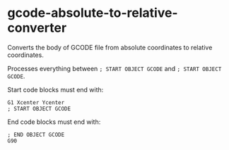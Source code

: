 # gcode-absolute-to-relative-converter

Converts the body of GCODE file from absolute coordinates to relative coordinates.

Processes everything between `; START OBJECT GCODE` and `; START OBJECT GCODE`.

Start code blocks must end with:
```gcode
G1 Xcenter Ycenter
; START OBJECT GCODE
```

End code blocks must end with:
```gcode
; END OBJECT GCODE
G90
```
